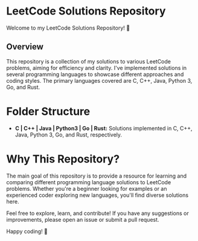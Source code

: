 # LeetCode Solutions Repository
Welcome to my LeetCode Solutions Repository! 🚀

## Overview
This repository is a collection of my solutions to various LeetCode problems, aiming for efficiency and clarity. I've implemented solutions in several programming languages to showcase different approaches and coding styles. The primary languages covered are C, C++, Java, Python 3, Go, and Rust.

# Folder Structure
- **C | C++ | Java | Python3 | Go | Rust:** Solutions implemented in C, C++, Java, Python 3, Go, and Rust, respectively.

# Why This Repository?
The main goal of this repository is to provide a resource for learning and comparing different programming language solutions to LeetCode problems. Whether you're a beginner looking for examples or an experienced coder exploring new languages, you'll find diverse solutions here.

Feel free to explore, learn, and contribute! If you have any suggestions or improvements, please open an issue or submit a pull request.

Happy coding! 🚀
